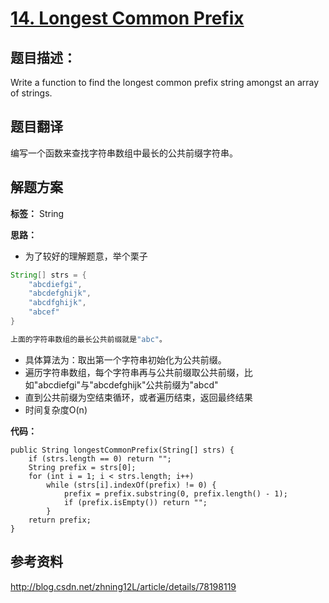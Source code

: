 # [14. Longest Common Prefix](https://leetcode.com/problems/longest-common-prefix/description/)

## 题目描述：

Write a function to find the longest common prefix string amongst an array of strings.

## 题目翻译

编写一个函数来查找字符串数组中最长的公共前缀字符串。

## 解题方案

**标签：** String

**思路：**

 - 为了较好的理解题意，举个栗子
 
```java
String[] strs = {
    "abcdiefgi",
    "abcdefghijk",
    "abcdfghijk",
    "abcef"
}

上面的字符串数组的最长公共前缀就是"abc"。
```
 - 具体算法为：取出第一个字符串初始化为公共前缀。
 - 遍历字符串数组，每个字符串再与公共前缀取公共前缀，比如"abcdiefgi"与"abcdefghijk"公共前缀为"abcd"
 - 直到公共前缀为空结束循环，或者遍历结束，返回最终结果
 - 时间复杂度O(n)

**代码：**

```
public String longestCommonPrefix(String[] strs) {
    if (strs.length == 0) return "";
    String prefix = strs[0];
    for (int i = 1; i < strs.length; i++)
        while (strs[i].indexOf(prefix) != 0) {
            prefix = prefix.substring(0, prefix.length() - 1);
            if (prefix.isEmpty()) return "";
        }        
    return prefix;
}
```

 
## 参考资料

http://blog.csdn.net/zhning12L/article/details/78198119